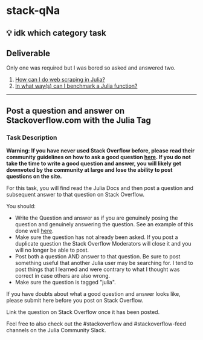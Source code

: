 # stack-qNa

## 💡 idk which category task

## Deliverable
Only one was required but I was bored so asked and answered two.
1. [How can I do web scraping in Julia?](https://stackoverflow.com/q/59825336/11604079)
2. [In what way(s) can I benchmark a Julia function?](https://stackoverflow.com/q/59828196/11604079)
<hr>

## Post a question and answer on Stackoverflow.com with the Julia Tag

### Task Description
**Warning: If you have never used Stack Overflow before, please read their community guidelines on how to ask a good question [here](https://stackoverflow.com/help/how-to-ask). If you do not take the time to write a good question and answer, you will likely get downvoted by the community at large and lose the ability to post questions on the site.**

For this task, you will find read the Julia Docs and then post a question and subsequent answer to that question on Stack Overflow.

You should:

- Write the Question and answer as if you are genuinely posing the question and genuinely answering the question. See an example of this done well [here](https://stackoverflow.com/questions/58997651/how-to-use-operators-as-functions-in-julia/58997652#58997652).
- Make sure the question has not already been asked. If you post a duplicate question the Stack Overflow Moderators will close it and you will no longer be able to post.
- Post both a question AND answer to that question.
Be sure to post something useful that another Julia user may be searching for. I tend to post things that I learned and were contrary to what I thought was correct in case others are also wrong.
- Make sure the question is tagged "julia".

If you have doubts about what a good question and answer looks like, please submit here before you post on Stack Overflow.

Link the question on Stack Overflow once it has been posted.

Feel free to also check out the #stackoverflow and #stackoverflow-feed channels on the Julia Community Slack.